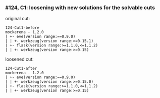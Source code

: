 ### #124, C1: loosening with new solutions for the solvable cuts
original cut:

```
124-Cut1-before
mockerena - 1.2.0
| +- eve(version range:==0.9.0)
| | +- werkzeug(version range:>=0.15.1)
| +- flask(version range:>=1.1.0,<=1.1.2)
| | +- werkzeug(version range:>=0.15)
```




loosened cut:
```
124-Cut1-after
mockerena - 1.2.0
| +- eve(version range:==0.9.0)
| | +- werkzeug(version range:>=0.15.0)
| +- flask(version range:>=1.1.0,<=1.1.2)
| | +- werkzeug(version range:>=0.15)
```




